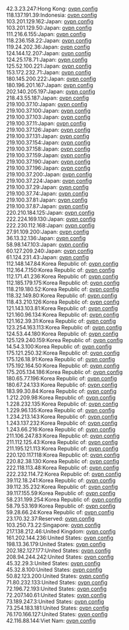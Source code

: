 42.3.23.247:Hong Kong: [ovpn config](vpn/42_3_23_247.ovpn)  
118.137.191.39:Indonesia: [ovpn config](vpn/118_137_191_39.ovpn)  
103.201.129.162:Japan: [ovpn config](vpn/103_201_129_162.ovpn)  
103.201.129.50:Japan: [ovpn config](vpn/103_201_129_50.ovpn)  
111.216.6.155:Japan: [ovpn config](vpn/111_216_6_155.ovpn)  
118.236.158.22:Japan: [ovpn config](vpn/118_236_158_22.ovpn)  
119.24.202.36:Japan: [ovpn config](vpn/119_24_202_36.ovpn)  
124.144.12.207:Japan: [ovpn config](vpn/124_144_12_207.ovpn)  
124.25.178.71:Japan: [ovpn config](vpn/124_25_178_71.ovpn)  
125.52.100.221:Japan: [ovpn config](vpn/125_52_100_221.ovpn)  
153.172.232.71:Japan: [ovpn config](vpn/153_172_232_71.ovpn)  
180.145.200.222:Japan: [ovpn config](vpn/180_145_200_222.ovpn)  
180.196.201.167:Japan: [ovpn config](vpn/180_196_201_167.ovpn)  
202.140.205.197:Japan: [ovpn config](vpn/202_140_205_197.ovpn)  
218.43.55.187:Japan: [ovpn config](vpn/218_43_55_187.ovpn)  
219.100.37.10:Japan: [ovpn config](vpn/219_100_37_10.ovpn)  
219.100.37.100:Japan: [ovpn config](vpn/219_100_37_100.ovpn)  
219.100.37.103:Japan: [ovpn config](vpn/219_100_37_103.ovpn)  
219.100.37.11:Japan: [ovpn config](vpn/219_100_37_11.ovpn)  
219.100.37.126:Japan: [ovpn config](vpn/219_100_37_126.ovpn)  
219.100.37.131:Japan: [ovpn config](vpn/219_100_37_131.ovpn)  
219.100.37.154:Japan: [ovpn config](vpn/219_100_37_154.ovpn)  
219.100.37.158:Japan: [ovpn config](vpn/219_100_37_158.ovpn)  
219.100.37.159:Japan: [ovpn config](vpn/219_100_37_159.ovpn)  
219.100.37.190:Japan: [ovpn config](vpn/219_100_37_190.ovpn)  
219.100.37.196:Japan: [ovpn config](vpn/219_100_37_196.ovpn)  
219.100.37.200:Japan: [ovpn config](vpn/219_100_37_200.ovpn)  
219.100.37.224:Japan: [ovpn config](vpn/219_100_37_224.ovpn)  
219.100.37.29:Japan: [ovpn config](vpn/219_100_37_29.ovpn)  
219.100.37.74:Japan: [ovpn config](vpn/219_100_37_74.ovpn)  
219.100.37.81:Japan: [ovpn config](vpn/219_100_37_81.ovpn)  
219.100.37.87:Japan: [ovpn config](vpn/219_100_37_87.ovpn)  
220.210.184.125:Japan: [ovpn config](vpn/220_210_184_125.ovpn)  
222.224.169.130:Japan: [ovpn config](vpn/222_224_169_130.ovpn)  
222.230.112.168:Japan: [ovpn config](vpn/222_230_112_168.ovpn)  
27.91.109.200:Japan: [ovpn config](vpn/27_91_109_200.ovpn)  
36.13.32.136:Japan: [ovpn config](vpn/36_13_32_136.ovpn)  
58.98.147.103:Japan: [ovpn config](vpn/58_98_147_103.ovpn)  
60.127.209.240:Japan: [ovpn config](vpn/60_127_209_240.ovpn)  
61.124.231.43:Japan: [ovpn config](vpn/61_124_231_43.ovpn)  
112.148.147.84:Korea Republic of: [ovpn config](vpn/112_148_147_84.ovpn)  
112.164.7.150:Korea Republic of: [ovpn config](vpn/112_164_7_150.ovpn)  
112.171.41.236:Korea Republic of: [ovpn config](vpn/112_171_41_236.ovpn)  
112.185.179.175:Korea Republic of: [ovpn config](vpn/112_185_179_175.ovpn)  
118.219.180.52:Korea Republic of: [ovpn config](vpn/118_219_180_52.ovpn)  
118.32.149.80:Korea Republic of: [ovpn config](vpn/118_32_149_80.ovpn)  
118.43.210.126:Korea Republic of: [ovpn config](vpn/118_43_210_126.ovpn)  
121.143.103.81:Korea Republic of: [ovpn config](vpn/121_143_103_81.ovpn)  
121.160.96.134:Korea Republic of: [ovpn config](vpn/121_160_96_134.ovpn)  
121.162.39.31:Korea Republic of: [ovpn config](vpn/121_162_39_31.ovpn)  
123.254.163.113:Korea Republic of: [ovpn config](vpn/123_254_163_113.ovpn)  
124.53.44.180:Korea Republic of: [ovpn config](vpn/124_53_44_180.ovpn)  
125.129.240.159:Korea Republic of: [ovpn config](vpn/125_129_240_159.ovpn)  
14.54.3.100:Korea Republic of: [ovpn config](vpn/14_54_3_100.ovpn)  
175.121.250.32:Korea Republic of: [ovpn config](vpn/175_121_250_32.ovpn)  
175.126.18.91:Korea Republic of: [ovpn config](vpn/175_126_18_91.ovpn)  
175.192.164.50:Korea Republic of: [ovpn config](vpn/175_192_164_50.ovpn)  
175.205.134.186:Korea Republic of: [ovpn config](vpn/175_205_134_186.ovpn)  
180.65.77.196:Korea Republic of: [ovpn config](vpn/180_65_77_196.ovpn)  
180.67.24.133:Korea Republic of: [ovpn config](vpn/180_67_24_133.ovpn)  
183.99.30.84:Korea Republic of: [ovpn config](vpn/183_99_30_84.ovpn)  
1.212.209.98:Korea Republic of: [ovpn config](vpn/1_212_209_98.ovpn)  
1.228.232.135:Korea Republic of: [ovpn config](vpn/1_228_232_135.ovpn)  
1.229.96.135:Korea Republic of: [ovpn config](vpn/1_229_96_135.ovpn)  
1.234.213.143:Korea Republic of: [ovpn config](vpn/1_234_213_143.ovpn)  
1.243.137.232:Korea Republic of: [ovpn config](vpn/1_243_137_232.ovpn)  
1.243.66.216:Korea Republic of: [ovpn config](vpn/1_243_66_216.ovpn)  
211.106.247.83:Korea Republic of: [ovpn config](vpn/211_106_247_83.ovpn)  
211.112.125.43:Korea Republic of: [ovpn config](vpn/211_112_125_43.ovpn)  
211.195.121.113:Korea Republic of: [ovpn config](vpn/211_195_121_113.ovpn)  
220.120.117.118:Korea Republic of: [ovpn config](vpn/220_120_117_118.ovpn)  
220.82.38.130:Korea Republic of: [ovpn config](vpn/220_82_38_130.ovpn)  
222.118.113.48:Korea Republic of: [ovpn config](vpn/222_118_113_48.ovpn)  
222.232.114.72:Korea Republic of: [ovpn config](vpn/222_232_114_72.ovpn)  
39.112.18.241:Korea Republic of: [ovpn config](vpn/39_112_18_241.ovpn)  
39.112.35.232:Korea Republic of: [ovpn config](vpn/39_112_35_232.ovpn)  
39.117.155.59:Korea Republic of: [ovpn config](vpn/39_117_155_59.ovpn)  
58.231.199.254:Korea Republic of: [ovpn config](vpn/58_231_199_254.ovpn)  
58.79.53.169:Korea Republic of: [ovpn config](vpn/58_79_53_169.ovpn)  
59.28.66.24:Korea Republic of: [ovpn config](vpn/59_28_66_24.ovpn)  
23.170.32.37:Reserved: [ovpn config](vpn/23_170_32_37.ovpn)  
103.250.73.22:Singapore: [ovpn config](vpn/103_250_73_22.ovpn)  
217.138.212.46:United Kingdom: [ovpn config](vpn/217_138_212_46.ovpn)  
161.202.144.236:United States: [ovpn config](vpn/161_202_144_236.ovpn)  
198.13.36.179:United States: [ovpn config](vpn/198_13_36_179.ovpn)  
202.182.127.177:United States: [ovpn config](vpn/202_182_127_177.ovpn)  
208.94.244.242:United States: [ovpn config](vpn/208_94_244_242.ovpn)  
45.32.29.3:United States: [ovpn config](vpn/45_32_29_3.ovpn)  
45.32.8.100:United States: [ovpn config](vpn/45_32_8_100.ovpn)  
50.82.123.200:United States: [ovpn config](vpn/50_82_123_200.ovpn)  
71.80.232.133:United States: [ovpn config](vpn/71_80_232_133.ovpn)  
72.196.72.193:United States: [ovpn config](vpn/72_196_72_193.ovpn)  
72.207.140.61:United States: [ovpn config](vpn/72_207_140_61.ovpn)  
73.189.247.3:United States: [ovpn config](vpn/73_189_247_3.ovpn)  
73.254.183.181:United States: [ovpn config](vpn/73_254_183_181.ovpn)  
76.170.166.127:United States: [ovpn config](vpn/76_170_166_127.ovpn)  
42.116.88.144:Viet Nam: [ovpn config](vpn/42_116_88_144.ovpn)  
